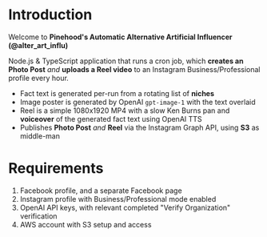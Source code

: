 # Introduction

Welcome to **Pinehood's Automatic Alternative Artificial Influencer (@alter_art_influ)**

Node.js & TypeScript application that runs a cron job, which **creates an Photo Post** _and_ **uploads a Reel video** to an Instagram Business/Professional profile every hour.

- Fact text is generated per-run from a rotating list of **niches**
- Image poster is generated by OpenAI `gpt-image-1` with the text overlaid
- Reel is a simple 1080x1920 MP4 with a slow Ken Burns pan and **voiceover** of the generated fact text using OpenAI TTS
- Publishes **Photo Post** _and_ **Reel** via the Instagram Graph API, using **S3** as middle-man

# Requirements

1. Facebook profile, and a separate Facebook page
2. Instagram profile with Business/Professional mode enabled
3. OpenAI API keys, with relevant completed "Verify Organization" verification
4. AWS account with S3 setup and access
